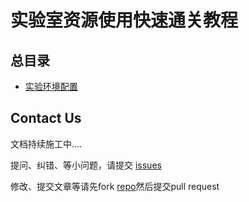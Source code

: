 # 实验室资源使用快速通关教程

## 总目录

* [实验环境配置](doc/part1/README.md)


## Contact Us

文档持续施工中....  

提问、纠错、等小问题，请提交 [issues](https://github.com/mingxiansen/gitbook/issues)

修改、提交文章等请先fork [repo](https://github.com/mingxiansen/gitbook)然后提交pull request
